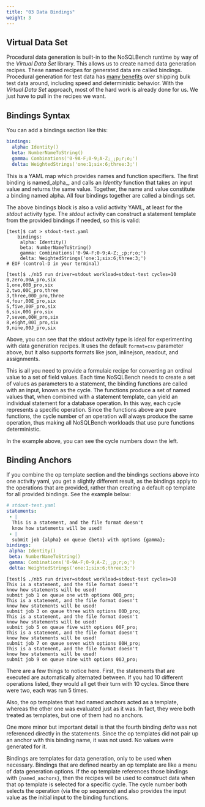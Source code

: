 ```yaml
---
title: "03 Data Bindings"
weight: 3
---
```


## Virtual Data Set

Procedural data generation is built-in to the NoSQLBench runtime by way of the
_Virtual Data Set_ library. This allows us to create named data generation recipes. These named
recipes for generated data are called bindings. Procedural generation for test data has
[many benefits](/devdocs/nosqlbench/showcase/#virtual-data-set) over shipping bulk test data around,
including speed and deterministic behavior. With the _Virtual Data Set_ approach, most of the hard
work is already done for us. We just have to pull in the recipes we want.

## Bindings Syntax

You can add a bindings section like this:

```yaml
bindings:
  alpha: Identity()
  beta: NumberNameToString()
  gamma: Combinations('0-9A-F;0-9;A-Z;_;p;r;o;')
  delta: WeightedStrings('one:1;six:6;three:3;')
```

This is a YAML map which provides names and function specifiers. The first binding is named_alpha_,
and calls an _Identity_ function that takes an input value and returns the same value. Together, the
name and value constitute a binding named alpha. All four bindings together are called a bindings
set.

The above bindings block is also a valid activity YAML, at least for the _stdout_ activity type.
The _stdout_ activity can construct a statement template from the provided bindings if needed, so
this is valid:

```shell
[test]$ cat > stdout-test.yaml
    bindings:
     alpha: Identity()
     beta: NumberNameToString()
     gamma: Combinations('0-9A-F;0-9;A-Z;_;p;r;o;')
     delta: WeightedStrings('one:1;six:6;three:3;')
# EOF (control-D in your terminal)

[test]$ ./nb5 run driver=stdout workload=stdout-test cycles=10
0,zero,00A_pro,six
1,one,00B_pro,six
2,two,00C_pro,three
3,three,00D_pro,three
4,four,00E_pro,six
5,five,00F_pro,six
6,six,00G_pro,six
7,seven,00H_pro,six
8,eight,00I_pro,six
9,nine,00J_pro,six
```

Above, you can see that the stdout activity type is ideal for experimenting with data generation
recipes. It uses the default `format=csv` parameter above, but it also supports formats like json,
inlinejson, readout, and assignments.

This is all you need to provide a formulaic recipe for converting an ordinal value to a set of field
values. Each time NoSQLBench needs to create a set of values as parameters to a statement, the
binding functions are called with an input, known as the cycle. The functions produce a set of named
values that, when combined with a statement template, can yield an individual statement for a
database operation. In this way, each cycle represents a specific operation. Since the functions
above are pure functions, the cycle number of an operation will always produce the same operation,
thus making all NoSQLBench workloads that use pure functions deterministic.

In the example above, you can see the cycle numbers down the left.

## Binding Anchors

If you combine the op template section and the bindings sections above into one activity yaml, you
get a slightly different result, as the bindings apply to the operations that are provided, rather
than creating a default op template for all provided bindings. See the example below:

```yaml
# stdout-test.yaml
statements:
 - |
  This is a statement, and the file format doesn't
  know how statements will be used!
 - |
  submit job {alpha} on queue {beta} with options {gamma};
bindings:
 alpha: Identity()
 beta: NumberNameToString()
 gamma: Combinations('0-9A-F;0-9;A-Z;_;p;r;o;')
 delta: WeightedStrings('one:1;six:6;three:3;')
```

```shell
[test]$ ./nb5 run driver=stdout workload=stdout-test cycles=10
This is a statement, and the file format doesn't
know how statements will be used!
submit job 1 on queue one with options 00B_pro;
This is a statement, and the file format doesn't
know how statements will be used!
submit job 3 on queue three with options 00D_pro;
This is a statement, and the file format doesn't
know how statements will be used!
submit job 5 on queue five with options 00F_pro;
This is a statement, and the file format doesn't
know how statements will be used!
submit job 7 on queue seven with options 00H_pro;
This is a statement, and the file format doesn't
know how statements will be used!
submit job 9 on queue nine with options 00J_pro;
```

There are a few things to notice here. First, the statements that are executed are automatically
alternated between. If you had 10 different operations listed, they would all get their turn with 10
cycles. Since there were two, each was run 5 times.

Also, the op templates that had named anchors acted as a template, whereas the other one was
evaluated just as it was. In fact, they were both treated as templates, but one of them had no
anchors.

One more minor but important detail is that the fourth binding *delta* was not referenced directly
in the statements. Since the op templates did not pair up an anchor with this binding name, it was
not used. No values were generated for it.

Bindings are templates for data generation, only to be used when necessary. Bindings that are
defined nearby an op template are like a menu of data generation options. If the op template
references those bindings with `{named_anchors}`, then the recipes will be used to construct data
when that op template is selected for a specific cycle. The cycle number both selects the
operation (via the op sequence) and also provides the input value as the initial input to the
binding functions.

